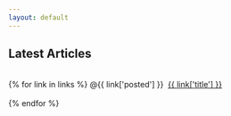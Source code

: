 ```yaml
---
layout: default
---
```

<h2>Latest Articles</h2>
<br />
{% for link in links %}
    <span class="post_date">@{{ link['posted'] }}</span>&nbsp;
    <a class="post_title" href="{{ link['url'] }}">{{ link['title'] }}</a>
    <br /><br />
{% endfor %}